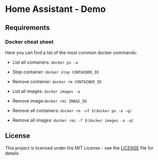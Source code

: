 # Home Assistant - Demo


## Requirements


### Docker cheat sheet

Here you can find a list of the most common docker commands:

- List all containers: `docker ps -a`

- Stop container: `docker stop CONTAINER_ID`

- Remove container: `docker rm CONTAINER_ID`

- List all images: `docker images -a`

- Remove image:`docker rmi IMAGE_ID`

- Remove all containers: `docker rm -vf $(docker ps -a -q)`

- Remove all images: `docker rmi -f $(docker images -a -q)`




## License

This project is licensed under the MIT License - see the [LICENSE](LICENSE) file for details